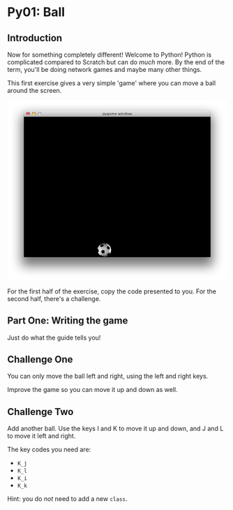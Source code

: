 Py01: Ball
==========

Introduction
------------

Now for something completely different! Welcome to Python! Python is complicated compared to Scratch but can do _much_ more. By the end of the term, you'll be doing network games and maybe many other things.

This first exercise gives a very simple 'game' where you can move a ball around the screen.

![Screenshot](ball-game-screenshot.png)

For the first half of the exercise, copy the code presented to you. For the second half, there's a challenge.

Part One: Writing the game
--------------------------

Just do what the guide tells you!

Challenge One
-------------------

You can only move the ball left and right, using the left and right keys.

Improve the game so you can move it up and down as well.

Challenge Two
--------------

Add another ball. Use the keys I and K to move it up and down, and J and L to move it left and right.

The key codes you need are:
* `K_j`
* `K_l`
* `K_i`
* `K_k`

Hint: you do _not_ need to add a new `class`.
